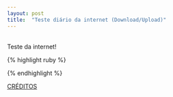 ```yaml
---
layout: post
title:  "Teste diário da internet (Download/Upload)"
---
```

<br />
Teste da internet!  <br />

{% highlight ruby %}

{% endhighlight %}

[CRÉDITOS](https://github.com/sivel/speedtest-cli/)
